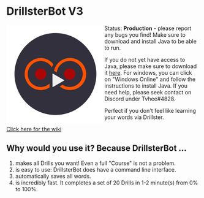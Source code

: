 # DrillsterBot V3
<img align="left" src="src/main/resources/icon-128.png">

Status: **Production** - please report any bugs you find!
Make sure to download and install Java to be able to run.

If you do not yet have access to Java, please make sure to download it [here](https://www.java.com/nl/download/manual.jsp).
For windows, you can click on "Windows Online" and follow the instructions to install Java.
If you need help, please seek contact on Discord under Tvhee#4828.

Perfect if you don't feel like learning your words via Drillster.

[Click here for the wiki](../../wiki)

## Why would you use it? Because DrillsterBot ...
1. makes all Drills you want! Even a full "Course" is not a problem.
2. is easy to use: DrillsterBot does have a command line interface.
3. automatically saves all words.
4. is incredibly fast. It completes a set of 20 Drills in 1-2 minute(s) from 0% to 100%.
